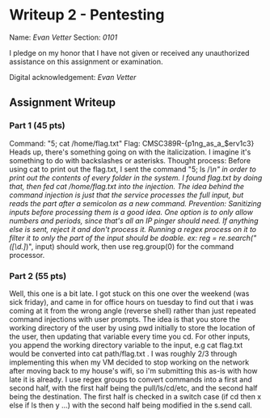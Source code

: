 # Writeup 2 - Pentesting

Name: *Evan Vetter*
Section: *0101*

I pledge on my honor that I have not given or received any unauthorized assistance on this assignment or examination.

Digital acknowledgement: *Evan Vetter*

## Assignment Writeup

### Part 1 (45 pts)
Command: "5; cat /home/flag.txt"
Flag: CMSC389R-{p1ng_as_a_$erv1c3}
Heads up, there's something going on with the italicization. I imagine it's something to do with backslashes or asterisks.
Thought process: Before using cat to print out the flag.txt, I sent the command "5; ls /*\n" in order to print out the contents of every folder in the system. I found flag.txt by doing that, then fed cat /home/flag.txt into the injection. The idea behind the command injection is just that the service processes the full input, but reads the part after a semicolon as a new command.
Prevention: Sanitizing inputs before processing them is a good idea. One option is to only allow numbers and periods, since that's all an IP pinger should need. If anything else is sent, reject it and don't process it. Running a regex process on it to filter it to only the part of the input should be doable. ex: reg = re.search("([\d\.]*)", input) should work, then use reg.group(0) for the command processor.


### Part 2 (55 pts)

Well, this one is a bit late. I got stuck on this one over the weekend (was sick friday), and came in for office hours on tuesday to find out that i was coming at it from the wrong angle (reverse shell) rather than just repeated command injections with user prompts. The idea is that you store the working directory of the user by using pwd initially to store the location of the user, then updating that variable every time you cd. For other inputs, you append the working directory variable to the input, e.g cat flag.txt would be converted into cat path/flag.txt . I was roughly 2/3 through implementing this when my VM decided to stop working on the network after moving back to my house's wifi, so i'm submitting this as-is with how late it is already. I use regex groups to convert commands into a first and second half, with the first half being the pull/ls/cd/etc, and the second half being the destination. The first half is checked in a switch case (if cd then x else if ls then y ...) with the second half being modified in the s.send call.
